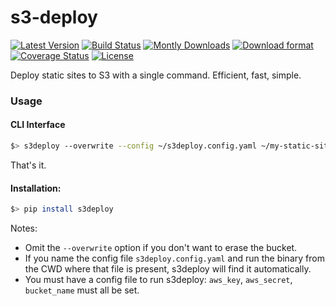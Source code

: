 s3-deploy
=========

[![Latest Version](https://pypip.in/v/s3deploy/badge.png)](https://pypi.python.org/pypi/s3deploy/)
[![Build Status](https://travis-ci.org/petermelias/s3deploy.png?branch=master)](https://travis-ci.org/petermelias/s3deploy)
[![Montly Downloads](https://pypip.in/d/s3deploy/badge.png?month)](https://pypi.python.org/pypi/s3deploy)
[![Download format](https://pypip.in/format/s3deploy/badge.png)](https://pypi.python.org/pypi/s3deploy/)
[![Coverage Status](https://coveralls.io/repos/petermelias/s3deploy/badge.png?branch=master)](https://coveralls.io/r/petermelias/s3deploy?branch=master)
[![License](https://pypip.in/license/s3deploy/badge.png)](https://pypi.python.org/pypi/s3deploy/)

Deploy static sites to S3 with a single command. Efficient, fast, simple.


### Usage

#### CLI Interface

```bash
$> s3deploy --overwrite --config ~/s3deploy.config.yaml ~/my-static-site
```

That's it.

#### Installation:

```bash
$> pip install s3deploy
```

Notes:

- Omit the ```--overwrite``` option if you don't want to erase the bucket.
- If you name the config file ```s3deploy.config.yaml``` and run the binary from the CWD where that file is present, s3deploy will find it automatically.
- You must have a config file to run s3deploy: ```aws_key```, ```aws_secret```, ```bucket_name``` must all be set.
